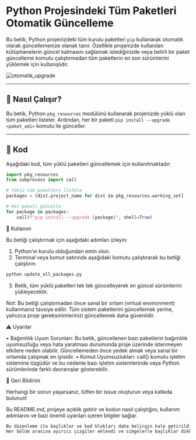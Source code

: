 # Python Projesindeki Tüm Paketleri Otomatik Güncelleme

Bu betik, Python projenizdeki tüm kurulu paketleri `pip` kullanarak otomatik olarak güncellemenize olanak tanır. Özellikle projenizde kullanılan kütüphanelerin güncel kalmasını sağlamak istediğinizde veya belirli bir paket güncelleme komutu çalıştırmadan tüm paketlerin en son sürümlerini yüklemek için kullanışlıdır.

![otomatik_upgrade](https://github.com/user-attachments/assets/fdd0ba93-22b2-42b2-8bc3-56cbfdb27d10)

---

## 📌 Nasıl Çalışır?

Bu betik, Python `pkg_resources` modülünü kullanarak projenizde yüklü olan tüm paketleri listeler. Ardından, her bir paketi `pip install --upgrade <paket_adi>` komutu ile günceller.

---

## 📜 Kod

Aşağıdaki kod, tüm yüklü paketleri güncellemek için kullanılmaktadır:

```python
import pkg_resources
from subprocess import call

# Yüklü tüm paketleri listele
packages = [dist.project_name for dist in pkg_resources.working_set]

# Her paketi güncelle
for package in packages:
    call(f"pip install --upgrade {package}", shell=True)
```

🚀 Kullanım

Bu betiği çalıştırmak için aşağıdaki adımları izleyin:

1.	Python’ın kurulu olduğundan emin olun.
2.	Terminal veya komut satırında aşağıdaki komutu çalıştırarak bu betiği çalıştırın:

```bash
python update_all_packages.py
```
3.	Betik, tüm yüklü paketleri tek tek güncelleyerek en güncel sürümlerini yükleyecektir.

Not: Bu betiği çalıştırmadan önce sanal bir ortam (virtual environment) kullanmanız tavsiye edilir. Tüm sistem paketlerini güncellemek yerine, yalnızca proje gereksinimlerinizi güncellemek daha güvenlidir.

⚠️ Uyarılar

•	Bağımlılık Uyum Sorunları: Bu betik, güncellenen bazı paketlerin bağımlılık uyumsuzluğu veya hata yaratması durumunda proje üzerinde istenmeyen etkilere neden olabilir. Güncellemeden önce yedek almak veya sanal bir ortamda çalışmak en iyisidir.
•	Komut Uyumsuzlukları: call() komutu işletim sistemine özgüdür ve bu nedenle bazı işletim sistemlerinde veya Python sürümlerinde farklı davranışlar gösterebilir.

💬 Geri Bildirim

Herhangi bir sorun yaşarsanız, lütfen bir issue oluşturun veya katkıda bulunun!

Bu README.md, projeye açıklık getirir ve kodun nasıl çalıştığını, kullanım adımlarını ve bazı önemli uyarıları içeren bilgiler sağlar.

```bash
Bu düzenleme ile başlıklar ve kod blokları daha belirgin hale getirildi.
Her bölüm arasına ayırıcı çizgiler eklendi ve simgelerle başlıklar dikkat çekici hale getirildi.
```
